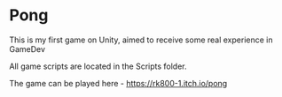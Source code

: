 # Pong
This is my first game on Unity, aimed to receive some real experience in GameDev

All game scripts are located in the Scripts folder.

The game can be played here - https://rk800-1.itch.io/pong

